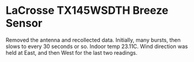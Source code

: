 # LaCrosse TX145WSDTH Breeze Sensor

Removed the antenna and recollected data. Initially, many bursts, then slows to every 30 seconds or so. Indoor temp 23.11C. Wind direction was held at East, and then West for the last two readings.

